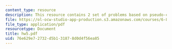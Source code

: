 ```yaml
---
content_type: resource
description: This resource contains 2 set of problems based on pseudo-code, and PCFG.
file: https://ol-ocw-studio-app-production.s3.amazonaws.com/courses/6-864-advanced-natural-language-processing-fall-2005/76e629e72732d5b131878d0d4f56ea85_hw5.pdf
file_type: application/pdf
resourcetype: Document
title: hw5.pdf
uid: 76e629e7-2732-d5b1-3187-8d0d4f56ea85
---
```

